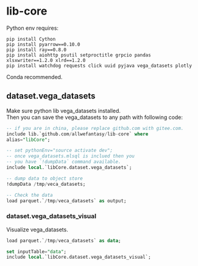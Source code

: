 # lib-core

Python env requires:

```
pip install Cython
pip install pyarrow==0.10.0
pip install ray==0.8.0
pip install aiohttp psutil setproctitle grpcio pandas xlsxwriter==1.2.0 xlrd==1.2.0
pip install watchdog requests click uuid pyjava vega_datasets plotly 
```

Conda recommended.

## dataset.vega_datasets

Make sure python lib vega_datasets installed.  
Then you can save the vega_datasets to any path with
following code:

```sql
-- if you are in china, please replace github.com with gitee.com.
include lib.`github.com/allwefantasy/lib-core` where 
alias="libCore";

-- set pythonEnv="source activate dev";
-- once vega_datasets.mlsql is inclued then you
-- you have `!dumpData` command available.
include local.`libCore.dataset.vega_datasets`;

-- dump data to object store
!dumpData /tmp/veca_datasets;

-- Check the data
load parquet.`/tmp/veca_datasets` as output;
```

### dataset.vega_datasets_visual

Visualize vega_datasets.

```sql
load parquet.`/tmp/veca_datasets` as data;

set inputTable="data";
include local.`libCore.dataset.vega_datasets_visual`;
```
